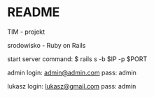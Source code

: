 # README

TIM - projekt

srodowisko - Ruby on Rails

start server command: $ rails s -b $IP -p $PORT

admin 
login:  admin@admin.com
pass:   admin

lukasz
login:  lukasz@gmail.com
pass:   admin
